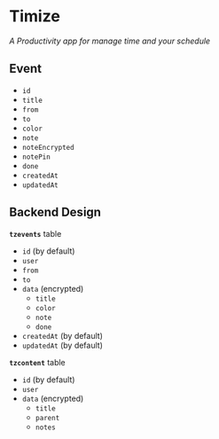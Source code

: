 # Timize

_A Productivity app for manage time and your schedule_

## Event

- `id`
- `title`
- `from`
- `to`
- `color`
- `note`
- `noteEncrypted`
- `notePin`
- `done`
- `createdAt`
- `updatedAt`

## Backend Design

**`tzevents`** table

- `id` (by default)
- `user`
- `from`
- `to`
- `data` (encrypted)
  - `title`
  - `color`
  - `note`
  - `done`
- `createdAt` (by default)
- `updatedAt` (by default)

**`tzcontent`** table

- `id` (by default)
- `user`
- `data` (encrypted)
  - `title`
  - `parent`
  - `notes`
